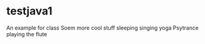 # testjava1
An example for class
Soem more cool stuff
sleeping
singing
yoga
Psytrance playing the flute
